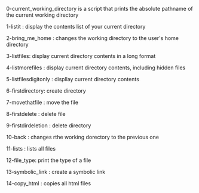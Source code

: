 0-current_working_directory is a script that prints the absolute pathname of the current working directory

1-listit : display the contents list of your current directory

2-bring_me_home : changes the working directory to the user's home directory

3-listfiles: display current directory contents in a long format

4-listmorefiles : display current directory contents, including hidden files

5-listfilesdigitonly : displlay current directory contents

6-firstdirectory: create directory

7-movethatfile : move the file

8-firstdelete : delete file

9-firstdirdeletion : delete directory

10-back : changes rthe working dorectory to the previous one

11-lists : lists all files

12-file_type: print the type of a file

13-symbolic_link : create a symbolic link

14-copy_html : copies all html files


